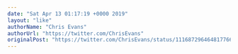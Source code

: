 ```yaml
---
date: "Sat Apr 13 01:17:19 +0000 2019"
layout: "like"
authorName: "Chris Evans"
authorUrl: "https://twitter.com/ChrisEvans"
originalPost: "https://twitter.com/ChrisEvans/status/1116872964648177664"
---
```

